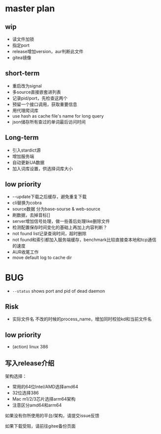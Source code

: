 # master plan

## wip

- 读文件加锁
- 指定port
- release增加version，aur判断此文件
- gitea镜像

## short-term
- 重启改为signal
- 多source直接嵌套进列表
- 记录pid/port，先检查这两个
- 预留一个接口调用，获取重要信息
- 用代理爬词库
- use hash as cache file's name for long query
- json储存所有查过的单词最后访问时间

## Long-term
- 引入stardict源
- 增加服务端
- 自动更新UA数据
- 加入词库设置，供选择词库大小

## low priority
- --update下载之后缓存，避免重复下载
- cli替换为cobra
- source数据 分为base-sourse & web-source
- 刷数据，去掉音标[]
- server增加信号处理，做一些善后处理like删除文件
- 检测配置保存时间变化的基础上再加上内容判断？
- not found list记录查询时间，超时删除
- not found和索引都加入服务端缓存，benchmark比较直接查本地和tcp通信的速度
- AUR收尾工作
- move default log to cache dir

# BUG

- `--status` shows port and pid of dead daemon

## Risk
- 实际文件名 不改的时候的process_name，增加同时校验kd和当前文件名

## low priority
- (action) linux 386

## 写入release介绍

架构选择：
- 常用的64位Intel/AMD选择amd64
- 32位选择386
- Mac m1/2/3芯片选择arm64架构
- 注意区分amd64和arm64

如果没有你所使用的平台/架构，请提交issue反馈

如果下载受阻，请前往gitee备份页面
